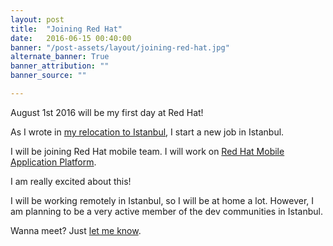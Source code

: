 ```yaml
---
layout: post
title:  "Joining Red Hat"
date:   2016-06-15 00:40:00
banner: "/post-assets/layout/joining-red-hat.jpg"
alternate_banner: True
banner_attribution: ""
banner_source: ""

---
```


August 1st 2016 will be my first day at Red Hat!

<!--more-->

As I wrote in [my relocation to Istanbul](2016-06-07-relocating-back-to-istanbul.html), I start a new
job in Istanbul.

I will be joining Red Hat mobile team. I will work on
[Red Hat Mobile Application Platform](https://www.redhat.com/en/technologies/mobile/application-platform).


I am really excited about this!


I will be working remotely in Istanbul, so I will be at home a lot. However, I am planning to be a very
active member of the dev communities in Istanbul.

Wanna meet? Just [let me know](https://twitter.com/aliok_tr).